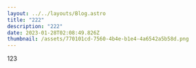 ```yaml
---
layout: ../../layouts/Blog.astro
title: "222"
description: "222"
date: 2023-01-28T02:08:49.826Z
thumbnail: /assets/770101cd-7560-4b4e-b1e4-4a6542a5b58d.png
---
```

1﻿23